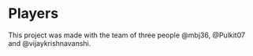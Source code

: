 # Players
This project was made with the team of three people @mbj36, @Pulkit07 and @vijaykrishnavanshi.
